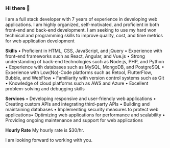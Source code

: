 ### Hi there 👋

I am a full stack developer with 7 years of experience in developing web applications.
I am highly organized, self-motivated, and proficient in both front-end and back-end development.
I am seeking to use my hard won technical and programming skills to improve quality, cost, and time metrics for web application development

**Skills**
• Proficient in HTML, CSS, JavaScript, and jQuery
• Experience with front-end frameworks such as React, Angular, and Vue.js
• Strong understanding of back-end technologies such as Node.js, PHP, and Python
• Experience with databases such as MySQL, MongoDB, and PostgreSQL
• Experience with Low(No)-Code platforms such as Retool, FlutterFlow, Bubble, and WebFlow
• Familiarity with version control systems such as Git
• Knowledge of cloud platforms such as AWS and Azure
• Excellent problem-solving and debugging skills

**Services**
• Developing responsive and user-friendly web applications
• Creating custom APIs and integrating third-party APIs
• Building and maintaining databases
• Implementing security measures to protect web applications• Optimizing web applications for performance and scalability
• Providing ongoing maintenance and support for web applications

**Hourly Rate**
My hourly rate is $30/hr.

I am looking forward to working with you.
